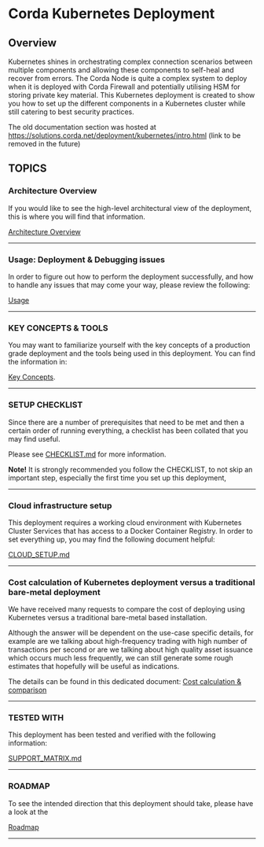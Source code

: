 # Corda Kubernetes Deployment

## Overview

Kubernetes shines in orchestrating complex connection scenarios between multiple components and allowing these components to self-heal and recover from errors.
The Corda Node is quite a complex system to deploy when it is deployed with Corda Firewall and potentially utilising HSM for storing private key material.
This Kubernetes deployment is created to show you how to set up the different components in a Kubernetes cluster while still catering to best security practices.

The old documentation section was hosted at https://solutions.corda.net/deployment/kubernetes/intro.html (link to be removed in the future)

## TOPICS

### Architecture Overview

If you would like to see the high-level architectural view of the deployment, this is where you will find that information.

[Architecture Overview](ARCHITECTURE_OVERVIEW.md)

---

### Usage: Deployment & Debugging issues

In order to figure out how to perform the deployment successfully, and how to handle any issues that may come your way, please review the following:

[Usage](USAGE.md)

---

### KEY CONCEPTS & TOOLS

You may want to familiarize yourself with the key concepts of a production grade deployment and the tools being used in this deployment.
You can find the information in: 

[Key Concepts](KEY_CONCEPTS.md).

---

### SETUP CHECKLIST

Since there are a number of prerequisites that need to be met and then a certain order of running everything, a checklist has been collated that you may find useful.

Please see [CHECKLIST.md](CHECKLIST.md) for more information.

**Note!**
It is strongly recommended you follow the CHECKLIST, to not skip an important step, especially the first time you set up this deployment,

---

### Cloud infrastructure setup

This deployment requires a working cloud environment with Kubernetes Cluster Services that has access to a Docker Container Registry.
In order to set everything up, you may find the following document helpful:

[CLOUD_SETUP.md](CLOUD_SETUP.md)

---

### Cost calculation of Kubernetes deployment versus a traditional bare-metal deployment

We have received many requests to compare the cost of deploying using Kubernetes versus a traditional bare-metal based installation.

Although the answer will be dependent on the use-case specific details, for example are we talking about high-frequency trading with high number of transactions per second or 
are we talking about high quality asset issuance which occurs much less frequently, we can still generate some rough estimates that hopefully will be useful as indications.

The details can be found in this dedicated document: 
[Cost calculation & comparison](COST_CALCULATION.md)

---

### TESTED WITH

This deployment has been tested and verified with the following information: 

[SUPPORT_MATRIX.md](SUPPORT_MATRIX.md)

---

### ROADMAP

To see the intended direction that this deployment should take, please have a look at the 

[Roadmap](ROADMAP.md)

---

